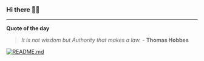### Hi there 👋🏻


---

**Quote of the day**

> *It is not wisdom but Authority that makes a law.* - **Thomas Hobbes** 

[![README.md](https://github.com/marcolovazzano/marcolovazzano/actions/workflows/readme.yml/badge.svg?branch=main)](https://github.com/marcolovazzano/marcolovazzano/actions/workflows/readme.yml)
